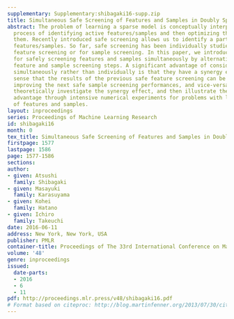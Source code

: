 ```yaml
---
supplementary: Supplementary:shibagaki16-supp.zip
title: Simultaneous Safe Screening of Features and Samples in Doubly Sparse Modeling
abstract: The problem of learning a sparse model is conceptually interpreted as the
  process of identifying active features/samples and then optimizing the model over
  them. Recently introduced safe screening allows us to identify a part of non-active
  features/samples. So far, safe screening has been individually studied either for
  feature screening or for sample screening. In this paper, we introduce a new approach
  for safely screening features and samples simultaneously by alternatively iterating
  feature and sample screening steps. A significant advantage of considering them
  simultaneously rather than individually is that they have a synergy effect in the
  sense that the results of the previous safe feature screening can be exploited for
  improving the next safe sample screening performances, and vice-versa. We first
  theoretically investigate the synergy effect, and then illustrate the practical
  advantage through intensive numerical experiments for problems with large numbers
  of features and samples.
layout: inproceedings
series: Proceedings of Machine Learning Research
id: shibagaki16
month: 0
tex_title: Simultaneous Safe Screening of Features and Samples in Doubly Sparse Modeling
firstpage: 1577
lastpage: 1586
page: 1577-1586
sections: 
author:
- given: Atsushi
  family: Shibagaki
- given: Masayuki
  family: Karasuyama
- given: Kohei
  family: Hatano
- given: Ichiro
  family: Takeuchi
date: 2016-06-11
address: New York, New York, USA
publisher: PMLR
container-title: Proceedings of The 33rd International Conference on Machine Learning
volume: '48'
genre: inproceedings
issued:
  date-parts:
  - 2016
  - 6
  - 11
pdf: http://proceedings.mlr.press/v48/shibagaki16.pdf
# Format based on citeproc: http://blog.martinfenner.org/2013/07/30/citeproc-yaml-for-bibliographies/
---
```

